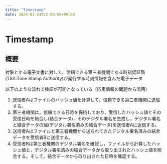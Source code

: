 ```yaml
---
title: "Timestamp"
date: 2024-02-24T22:00:50+09:00
---
```


# Timestamp

## 概要

対象とする電子文書に対して、信頼できる第三者機関である時刻認証局(TSA:Time Stamp Authority)が発行する時刻情報を含んだ電子データ

以下のような流れで検証が可能となっている（応用情報の問題から流用）

1. 送信者Aはファイルのハッシュ値を計算して，信頼できる第三者機関に送信する。
2. 第三者機関は，信頼できる日時を保持しており，受信したハッシュ値とその受信日時を結合し(結合データ)，そのデジタル署名を生成し，デジタル署名と結合データの組(デジタル署名済みの結合データ)を送信者Aに返信する。
3. 送信者Aはファイルと第三者機関から送られてきたデジタル署名済みの結合データを受信者Bに送信する。
4. 受信者Bは第三者機関のデジタル署名を確認し，ファイルから計算したハッシュ値と，デジタル署名済みの結合データから取り出されたハッシュ値を照合する。そして，結合データから取り出された日時を確認する。
